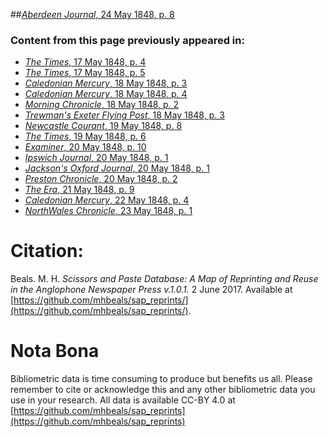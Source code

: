 ##[*Aberdeen Journal*, 24 May 1848, p. 8](https://mhbeals.github.io/sap_html/Aberdeen-Journal/Aberdeen-Journal-24-May-1848-p-8)

### Content from this page previously appeared in:
+ [*The Times*, 17 May 1848, p. 4](https://mhbeals.github.io/sap_html/The-Times/The-Times-17-May-1848-p-4)
+ [*The Times*, 17 May 1848, p. 5](https://mhbeals.github.io/sap_html/The-Times/The-Times-17-May-1848-p-5)
+ [*Caledonian Mercury*, 18 May 1848, p. 3](https://mhbeals.github.io/sap_html/Caledonian-Mercury/Caledonian-Mercury-18-May-1848-p-3)
+ [*Caledonian Mercury*, 18 May 1848, p. 4](https://mhbeals.github.io/sap_html/Caledonian-Mercury/Caledonian-Mercury-18-May-1848-p-4)
+ [*Morning Chronicle*, 18 May 1848, p. 2](https://mhbeals.github.io/sap_html/Morning-Chronicle/Morning-Chronicle-18-May-1848-p-2)
+ [*Trewman's Exeter Flying Post*, 18 May 1848, p. 3](https://mhbeals.github.io/sap_html/Trewman's-Exeter-Flying-Post/Trewman's-Exeter-Flying-Post-18-May-1848-p-3)
+ [*Newcastle Courant*, 19 May 1848, p. 8](https://mhbeals.github.io/sap_html/Newcastle-Courant/Newcastle-Courant-19-May-1848-p-8)
+ [*The Times*, 19 May 1848, p. 6](https://mhbeals.github.io/sap_html/The-Times/The-Times-19-May-1848-p-6)
+ [*Examiner*, 20 May 1848, p. 10](https://mhbeals.github.io/sap_html/Examiner/Examiner-20-May-1848-p-10)
+ [*Ipswich Journal*, 20 May 1848, p. 1](https://mhbeals.github.io/sap_html/Ipswich-Journal/Ipswich-Journal-20-May-1848-p-1)
+ [*Jackson's Oxford Journal*, 20 May 1848, p. 1](https://mhbeals.github.io/sap_html/Jackson's-Oxford-Journal/Jackson's-Oxford-Journal-20-May-1848-p-1)
+ [*Preston Chronicle*, 20 May 1848, p. 2](https://mhbeals.github.io/sap_html/Preston-Chronicle/Preston-Chronicle-20-May-1848-p-2)
+ [*The Era*, 21 May 1848, p. 9](https://mhbeals.github.io/sap_html/The-Era/The-Era-21-May-1848-p-9)
+ [*Caledonian Mercury*, 22 May 1848, p. 4](https://mhbeals.github.io/sap_html/Caledonian-Mercury/Caledonian-Mercury-22-May-1848-p-4)
+ [*NorthWales Chronicle*, 23 May 1848, p. 1](https://mhbeals.github.io/sap_html/NorthWales-Chronicle/NorthWales-Chronicle-23-May-1848-p-1)
                    
# Citation: 

Beals. M. H. *Scissors and Paste Database: A Map of Reprinting and Reuse in the Anglophone Newspaper Press v.1.0.1.* 2 June 2017. Available at [https://github.com/mhbeals/sap_reprints/](https://github.com/mhbeals/sap_reprints/). 
                    
# Nota Bona

Bibliometric data is time consuming to produce but benefits us all. Please remember to cite or acknowledge this and any other bibliometric data you use in your research. All data is available CC-BY 4.0 at [https://github.com/mhbeals/sap_reprints](https://github.com/mhbeals/sap_reprints)